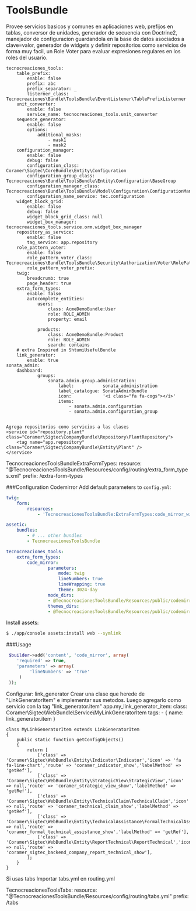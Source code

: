 ToolsBundle
===========
Provee servicios basicos y comunes en aplicaciones web, prefijos en tablas, conversor de unidades, generador de secuencia con Doctrine2,
manejador de configuracion guardandola en la base de datos asociados a clave=valor, generador de widgets y definir repositorios como servicios
de forma muy facil, un Role Voter para evaluar expresiones regulares en los roles del usuario.

    tecnocreaciones_tools:
        table_prefix:
            enable: false
            prefix: abc
            prefix_separator: _
            listerner_class: Tecnocreaciones\Bundle\ToolsBundle\EventListener\TablePrefixListerner
        unit_converter:
            enable: false
            service_name: tecnocreaciones_tools.unit_converter
        sequence_generator:
            enable: false
            options:
                additional_masks:
                    - mask1
                    - mask2
        configuration_manager:
            enable: false
            debug: false
            configuration_class: Coramer\Sigtec\CoreBundle\Entity\Configuration
            configuration_group_class: Tecnocreaciones\Bundle\ToolsBundle\Entity\Configuration\BaseGroup
            configuration_manager_class: Tecnocreaciones\Bundle\ToolsBundle\Model\Configuration\ConfigurationManager
            configuration_name_service: tec.configuration
        widget_block_grid:
            enable: false
            debug: false
            widget_block_grid_class: null
            widget_box_manager: tecnocreaciones_tools.service.orm.widget_box_manager
        repository_as_service:
            enable: false
            tag_service: app.repository
        role_pattern_voter:
            enable: false
            role_pattern_voter_class: Tecnocreaciones\Bundle\ToolsBundle\Security\Authorization\Voter\RolePatternVoter
            role_pattern_voter_prefix:
        twig:
            breadcrumb: true
            page_header: true
        extra_form_types:
            enable: false
            autocomplete_entities:
                users:
                    class: AcmeDemoBundle:User
                    role: ROLE_ADMIN
                    property: email

                products:
                    class: AcmeDemoBundle:Product
                    role: ROLE_ADMIN
                    search: contains
        # extra Inspired in ShtumiUsefulBundle
        link_generator:
            enable: true
    sonata_admin:
        dashboard:
                groups:
                    sonata.admin.group.administration:
                        label:           sonata_administration
                        label_catalogue: SonataAdminBundle
                        icon:            '<i class="fa fa-cogs"></i>'
                        items:
                            - sonata.admin.configuration
                            - sonata.admin.configuration_group


    Agrega repositorios como servicios a las clases
    <service id="repository.plant" class="Coramer\Sigtec\CompanyBundle\Repository\PlantRepository">
        <tag name="app.repository" class="Coramer\Sigtec\CompanyBundle\Entity\Plant" />
    </service>


TecnocreacionesToolsBundleExtraFormTypes:
    resource: "@TecnocreacionesToolsBundle/Resources/config/routing/extra_form_types.xml"
    prefix: /extra-form-types


###Configuration Codemirror
Add default parameters to `config.yml`:
``` yaml
twig:
    form:
        resources:
            - 'TecnocreacionesToolsBundle:ExtraFormTypes:code_mirror_widget.html.twig'

assetic:
    bundles:
        - # ... other bundles
        - TecnocreacionesToolsBundle

tecnocreaciones_tools:
    extra_form_types:
        code_mirror:
                parameters:
                    mode: twig
                    lineNumbers: true
                    lineWrapping: true
                    theme: 3024-day
                mode_dirs:
                - @TecnocreacionesToolsBundle/Resources/public/codemirror/js/mode
                themes_dirs:
                - @TecnocreacionesToolsBundle/Resources/public/codemirror/css/theme
```


Install assets:
``` bash
$ ./app/console assets:install web --symlink
```

###Usage
``` php
 $builder->add('content', 'code_mirror', array(
    'required' => true,
    'parameters' => array(
         'lineNumbers' => 'true'
     )
 ));
```


Configurar: link_generator
    Crear una clase que herede de "LinkGeneratorItem" e implementar sus metodos.
    Luego agregarlo como servicio con la tag "link_generator.item"
    app.my_link_generator_item:
        class: Coramer\Sigtec\WebBundle\Service\MyLinkGeneratorItem
        tags:
            - { name: link_generator.item }

    class MyLinkGeneratorItem extends LinkGeneratorItem
    {
        public static function getConfigObjects()
        {
            return [
                ['class' => 'Coramer\Sigtec\WebBundle\Entity\Indicator\Indicator','icon' => 'fa fa-line-chart','route' => 'coramer_indicator_show','labelMethod' => 'getRef'],
                ['class' => 'Coramer\Sigtec\WebBundle\Entity\StrategicView\StrategicView','icon' => null,'route' => 'coramer_strategic_view_show','labelMethod' => 'getRef'],
                ['class' => 'Coramer\Sigtec\WebBundle\Entity\TechnicalClaim\TechnicalClaim','icon' => null,'route' => 'coramer_technical_claim_show','labelMethod' => 'getRef'],
                ['class' => 'Coramer\Sigtec\WebBundle\Entity\TechnicalAssistance\FormalTechnicalAssistance','icon' => null,'route' => 'coramer_formal_technical_assistance_show','labelMethod' => 'getRef'],
                ['class' => 'Coramer\Sigtec\WebBundle\Entity\ReportTechnical\ReportTechnical','icon' => null,'route' => 'coramer_sigtec_backend_company_report_technical_show'],
            ];
        }
    }


Si usas tabs Importar tabs.yml en routing.yml

TecnocreacionesToolsTabs:
    resource: "@TecnocreacionesToolsBundle/Resources/config/routing/tabs.yml"
    prefix: /tabs
